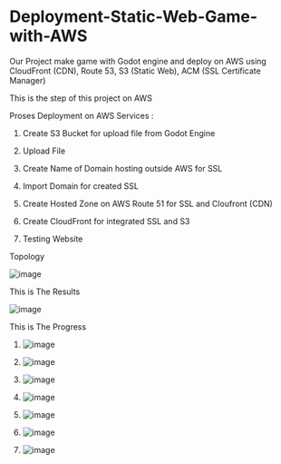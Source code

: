 # Deployment-Static-Web-Game-with-AWS

Our Project make game with Godot engine and deploy on AWS using CloudFront (CDN), Route 53, S3 (Static Web), ACM (SSL Certificate Manager)


This is the step of this project on AWS

Proses Deployment on AWS Services :

1. Create S3 Bucket for upload file from Godot Engine

2. Upload File 

3. Create Name of Domain hosting outside AWS for SSL

4. Import Domain for created SSL  

5. Create Hosted Zone on AWS Route 51 for SSL and Cloufront (CDN) 

6. Create CloudFront for integrated SSL and S3 

7. Testing Website

Topology

![image](https://user-images.githubusercontent.com/60961205/224504388-31472440-216c-4710-93a4-a6041c779122.png)


This is The Results

![image](https://user-images.githubusercontent.com/60961205/224504412-cf9b707f-8eb2-455d-9504-a7f09f1a8fe2.png)



This is The Progress


1. ![image](https://user-images.githubusercontent.com/60961205/224504428-27c855ce-901d-464a-ad65-ccb5e230e4ba.png)


2. ![image](https://user-images.githubusercontent.com/60961205/224504437-d0845041-8b98-4555-879d-7a83a56011a0.png)


3. ![image](https://user-images.githubusercontent.com/60961205/224504452-5ee2e417-24bc-4a8a-a32f-0d5c651990bb.png)


4. ![image](https://user-images.githubusercontent.com/60961205/224504457-6c23503a-e551-4971-b72b-d8ac8b8b097c.png)


5. ![image](https://user-images.githubusercontent.com/60961205/224504467-ded421f5-41ee-4c7d-b88c-58fe3f56a9c5.png)


6. ![image](https://user-images.githubusercontent.com/60961205/224504472-bae1bc3f-4f12-4332-b2f7-c3b125d2ba09.png)


7. ![image](https://user-images.githubusercontent.com/60961205/224504483-5e4ac0fd-ff65-47a5-b855-dfde66cb5983.png)


